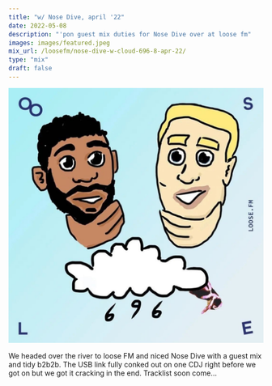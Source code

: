```yaml
---
title: "w/ Nose Dive, april '22"
date: 2022-05-08
description: "'pon guest mix duties for Nose Dive over at loose fm"
images: images/featured.jpeg
mix_url: /loosefm/nose-dive-w-cloud-696-8-apr-22/
type: "mix"
draft: false
---
```


![artwork](images/featured.jpeg)

We headed over the river to loose FM and niced Nose Dive with a guest mix and tidy b2b2b. The USB link fully conked out on one CDJ right before we got on but we got it cracking in the end. Tracklist soon come...
